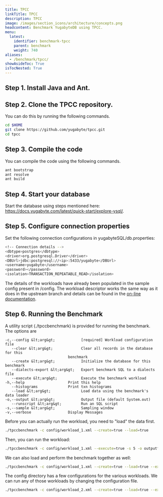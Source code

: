 ```yaml
---
title: TPCC
linkTitle: TPCC
description: TPCC
image: /images/section_icons/architecture/concepts.png
headcontent: Benchmark YugabyteDB using TPCC.
menu:
  latest:
    identifier: benchmark-tpcc
    parent: benchmark
    weight: 740
aliases:
  - /benchmark/tpcc/
showAsideToc: True
isTocNested: True
---
```



## Step 1. Install Java and Ant.

## Step 2. Clone the TPCC repository.

You can do this by running the following commands.

```sh
cd $HOME
git clone https://github.com/yugabyte/tpcc.git
cd tpcc
```

## Step 3. Compile the code

You can compile the code using the following commands.

```sh
ant bootstrap
ant resolve
ant build
```

## Step 4. Start your database
Start the database using steps mentioned here: https://docs.yugabyte.com/latest/quick-start/explore-ysql/.

## Step 5. Configure connection properties
Set the following connection configurations in yugabyteSQL/db.properties:

```sh
<!-- Connection details -->
<dbtype>postgres</dbtype>
<driver>org.postgresql.Driver</driver>
<DBUrl>jdbc:postgresql://<ip>:5433/yugabyte</DBUrl>
<username>yugabyte</username>
<password></password>
<isolation>TRANSACTION_REPEATABLE_READ</isolation>
```

The details of the workloads have already been populated in the sample config present in /config.
The workload descriptor works the same way as it does in the upstream branch and details can be found in the [on-line documentation](https://github.com/oltpbenchmark/oltpbench/wiki).

## Step 6. Running the Benchmark
A utility script (./tpccbenchmark) is provided for running the benchmark. The options are

```
-c,--config &lt;arg&gt;            [required] Workload configuration file
   --clear &lt;arg&gt;             Clear all records in the database for this
                             benchmark
   --create &lt;arg&gt;            Initialize the database for this benchmark
   --dialects-export &lt;arg&gt;   Export benchmark SQL to a dialects file
   --execute &lt;arg&gt;           Execute the benchmark workload
-h,--help                    Print this help
   --histograms              Print txn histograms
   --load &lt;arg&gt;              Load data using the benchmark's data loader
-o,--output &lt;arg&gt;            Output file (default System.out)
   --runscript &lt;arg&gt;         Run an SQL script
-s,--sample &lt;arg&gt;            Sampling window
-v,--verbose                 Display Messages
```

Before you can actually run the workload, you need to "load" the data first.

```sh
./tpccbenchmark -c config/workload_1.xml --create=true --load=true
```

Then, you can run the workload:

```sh
./tpccbenchmark -c config/workload_1.xml --execute=true -s 5 -o outputfile
```

We can also load and perform the benchmark together as well:

```sh
./tpccbenchmark -c config/workload_1.xml --create=true --load=true --execute=true -s 5 -o outputfile
```

The config directory has a few configurations for the various workloads. We can run any of those workloads by changing the configuration file.

```sh
./tpccbenchmark -c config/workload_2.xml --create=true --load=true --execute=true -s 5 -o outputfile
```
